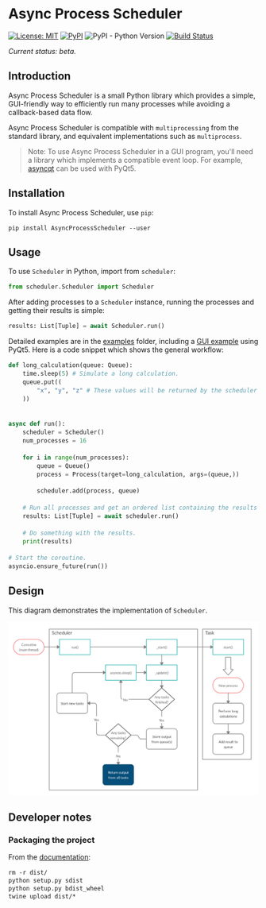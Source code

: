 # Async Process Scheduler

[![License: MIT](https://img.shields.io/badge/License-MIT-blue.svg)](https://opensource.org/licenses/MIT)
[![PyPI](https://img.shields.io/pypi/v/AsyncProcessScheduler)](https://pypi.org/project/AsyncProcessScheduler)
![PyPI - Python Version](https://img.shields.io/pypi/pyversions/AsyncProcessScheduler)
[![Build Status](https://travis-ci.org/CabbageDevelopment/async-process-scheduler.svg?branch=master)](https://travis-ci.org/CabbageDevelopment/async-process-scheduler)

*Current status: beta.*

## Introduction

Async Process Scheduler is a small Python library which provides a simple, GUI-friendly way to efficiently run many processes while avoiding a callback-based data flow. 

Async Process Scheduler is compatible with `multiprocessing` from the standard library, and equivalent implementations such as `multiprocess`.

> Note: To use Async Process Scheduler in a GUI program, you'll need a library which implements a compatible event loop. For example, [asyncqt](https://github.com/gmarull/asyncqt) can be used with PyQt5.

## Installation

To install Async Process Scheduler, use `pip`:

```
pip install AsyncProcessScheduler --user
``` 

## Usage

To use `Scheduler` in Python, import from `scheduler`:

```python
from scheduler.Scheduler import Scheduler
```

After adding processes to a `Scheduler` instance, running the processes and getting their results is simple:

```python
results: List[Tuple] = await Scheduler.run()
```

Detailed examples are in the [examples](/examples) folder, including a [GUI example](/examples/gui/gui.py) using PyQt5. Here is a code snippet which shows the general workflow:

```python
def long_calculation(queue: Queue):
    time.sleep(5) # Simulate a long calculation.
    queue.put((
        "x", "y", "z" # These values will be returned by the scheduler for each process.
    ))


async def run():
    scheduler = Scheduler()
    num_processes = 16

    for i in range(num_processes):
        queue = Queue()
        process = Process(target=long_calculation, args=(queue,))
        
        scheduler.add(process, queue)

    # Run all processes and get an ordered list containing the results from each.
    results: List[Tuple] = await scheduler.run()

    # Do something with the results.
    print(results)

# Start the coroutine.
asyncio.ensure_future(run()) 
```

## Design

This diagram demonstrates the implementation of `Scheduler`.

![Image demonstrating the design of Scheduler.](/docs/images/scheduler.png)

## Developer notes

### Packaging the project

From the [documentation](https://packaging.python.org/guides/distributing-packages-using-setuptools/#packaging-your-project):

```
rm -r dist/
python setup.py sdist
python setup.py bdist_wheel
twine upload dist/*
```